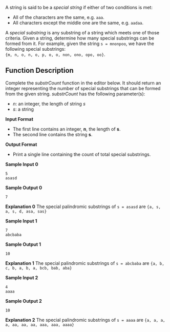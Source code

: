 A string is said to be a  _special string_  if either of two conditions is met:
-   All of the characters are the same, e.g.  `aaa`.
-   All characters except the middle one are the same, e.g.  `aadaa`.

A  _special substring_  is any substring of a string which meets one of those criteria. 
Given a string, determine how many special substrings can be formed from it.
For example, given the string `s = mnonpoo`, we have the following special substrings:  
`{m, n, o, n, o, p, o, o, non, ono, opo, oo}`.

## Function Description
Complete the  _substrCount_  function in the editor below. 
It should return an integer representing the number of special substrings that can be formed from the given string.
*substrCount* has the following parameter(s):
 -   _n_: an integer, the length of string  _s_
 -   _s_: a string

**Input Format**
 - The first line contains an integer, **n**, the length of **s**.   
 - The second line contains the string **s**.
 
**Output Format**
 - Print a single line containing the count of total special substrings.

**Sample Input 0**

    5
    asasd

**Sample Output 0**

    7 

**Explanation 0**
The special palindromic substrings of `s = asasd` are `{a, s, a, s, d, asa, sas}`

**Sample Input 1**

    7
    abcbaba
**Sample Output 1**

    10 

**Explanation 1**
The special palindromic substrings of `s = abcbaba` are `{a, b, c, b, a, b, a, bcb, bab, aba}`

**Sample Input 2**

    4
    aaaa
**Sample Output 2**

    10

**Explanation 2**
The special palindromic substrings of `s = aaaa` are `{a, a, a, a, aa, aa, aa, aaa, aaa, aaaa}`

<!--stackedit_data:
eyJoaXN0b3J5IjpbNTUzNjA1OTYyLC02NTcyODM0ODcsMTk4NT
Y0NDg3OV19
-->